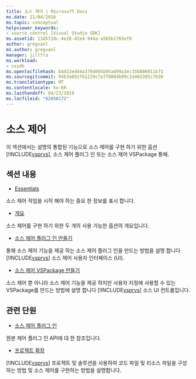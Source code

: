 ```yaml
---
title: 소스 제어 | Microsoft Docs
ms.date: 11/04/2016
ms.topic: conceptual
helpviewer_keywords:
- source control [Visual Studio SDK]
ms.assetid: 13d5728c-4e28-42e4-944a-a565b1765ef8
author: gregvanl
ms.author: gregvanl
manager: jillfra
ms.workload:
- vssdk
ms.openlocfilehash: b4d13ed44a3704095b95a899a3ec35b806011b71
ms.sourcegitcommit: 94b3a052fb1229c7e7f8804b09c1d403385c7630
ms.translationtype: MT
ms.contentlocale: ko-KR
ms.lasthandoff: 04/23/2019
ms.locfileid: "62858172"
---
```

# <a name="source-control"></a>소스 제어
이 섹션에서는 설명의 통합된 기능으로 소스 제어를 구현 하기 위한 옵션 [!INCLUDE[vsprvs](../../code-quality/includes/vsprvs_md.md)], 소스 제어 플러그 인 또는 소스 제어 VSPackage 통해.

## <a name="in-this-section"></a>섹션 내용
- [Essentials](../../extensibility/internals/source-control-integration-essentials.md)

 소스 제어 작업을 시작 해야 하는 중요 한 정보를 표시 합니다.

- [개요](../../extensibility/internals/source-control-integration-overview.md)

 소스 제어를 구현 하기 위한 두 개의 사용 가능한 옵션의 개요입니다.

- [소스 제어 플러그 인 만들기](../../extensibility/internals/creating-a-source-control-plug-in.md)

 통해 소스 제어 기능을 제공 하는 소스 제어 플러그 인을 만드는 방법을 설명 합니다 [!INCLUDE[vsprvs](../../code-quality/includes/vsprvs_md.md)] 소스 제어 사용자 인터페이스 (UI).

- [소스 제어 VSPackage 만들기](../../extensibility/internals/creating-a-source-control-vspackage.md)

 소스 제어 뿐 아니라 소스 제어 기능을 제공 하지만 사용자 지정에 사용할 수 있는 VSPackage를 만드는 방법에 설명 합니다 [!INCLUDE[vsprvs](../../code-quality/includes/vsprvs_md.md)] 소스 UI 컨트롤입니다.

## <a name="related-sections"></a>관련 단원
- [소스 제어 플러그 인](../../extensibility/source-control-plug-ins.md)

 원본 제어 플러그 인 API에 대 한 참조입니다.

- [프로젝트 확장](../../extensibility/extending-projects.md)

 [!INCLUDE[vsprvs](../../code-quality/includes/vsprvs_md.md)] 프로젝트 및 솔루션을 사용하여 코드 파일 및 리소스 파일을 구성하는 방법 및 소스 제어를 구현하는 방법을 설명합니다.